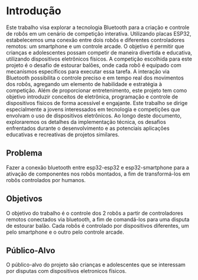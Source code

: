 # Introdução

Este trabalho visa explorar a tecnologia Bluetooth para a criação e controle de robôs em um cenário de competição interativa. Utilizando placas ESP32, estabelecemos uma conexão entre dois robôs e diferentes controladores remotos: um smartphone e um controle arcade. O objetivo é permitir que crianças e adolescentes possam competir de maneira divertida e educativa, utilizando dispositivos eletrônicos físicos.
A competição escolhida para este projeto é o desafio de estourar balões, onde cada robô é equipado com mecanismos específicos para executar essa tarefa. A interação via Bluetooth possibilita o controle preciso e em tempo real dos movimentos dos robôs, agregando um elemento de habilidade e estratégia à competição.
Além de proporcionar entretenimento, este projeto tem como objetivo introduzir conceitos de eletrônica, programação e controle de dispositivos físicos de forma acessível e engajante. 
Este trabalho se dirige especialmente a jovens interessados em tecnologia e competições que envolvam o uso de dispositivos eletrônicos. Ao longo deste documento, exploraremos os detalhes da implementação técnica, os desafios enfrentados durante o desenvolvimento e as potenciais aplicações educativas e recreativas de projetos similares.

## Problema

Fazer a conexão bluetooth entre esp32-esp32 e esp32-smartphone para a ativação de componentes nos robôs montados, a fim de transformá-los em robôs controlados por humanos.

## Objetivos

O objetivo do trabalho é o controle dos 2 robôs a partir de controladores remotos conectados via bluetooth, a fim de comandá-los para uma disputa de estourar balão. Cada robôs é controlado por dispositivos diferentes, um pelo smartphone e o outro pelo controle arcade.
 
## Público-Alvo

O público-alvo do projeto são crianças e adolescentes que se interessam por disputas com dispositivos eletronicos físicos.
